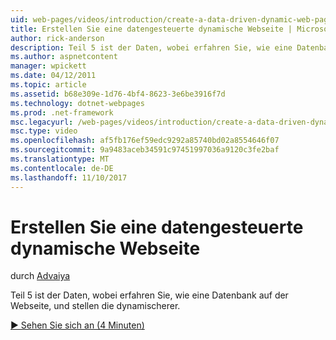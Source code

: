 ```yaml
---
uid: web-pages/videos/introduction/create-a-data-driven-dynamic-web-page
title: Erstellen Sie eine datengesteuerte dynamische Webseite | Microsoft Docs
author: rick-anderson
description: Teil 5 ist der Daten, wobei erfahren Sie, wie eine Datenbank auf der Webseite, und stellen die dynamischerer.
ms.author: aspnetcontent
manager: wpickett
ms.date: 04/12/2011
ms.topic: article
ms.assetid: b68e309e-1d76-4bf4-8623-3e6be3916f7d
ms.technology: dotnet-webpages
ms.prod: .net-framework
msc.legacyurl: /web-pages/videos/introduction/create-a-data-driven-dynamic-web-page
msc.type: video
ms.openlocfilehash: af5fb176ef59edc9292a85740bd02a8554646f07
ms.sourcegitcommit: 9a9483aceb34591c97451997036a9120c3fe2baf
ms.translationtype: MT
ms.contentlocale: de-DE
ms.lasthandoff: 11/10/2017
---
```

<a name="create-a-data-driven-dynamic-web-page"></a>Erstellen Sie eine datengesteuerte dynamische Webseite
====================
durch [Advaiya](https://twitter.com/Advaiyasolns)

Teil 5 ist der Daten, wobei erfahren Sie, wie eine Datenbank auf der Webseite, und stellen die dynamischerer.

[&#9654; Sehen Sie sich an (4 Minuten)](https://channel9.msdn.com/Blogs/ASP-NET-Site-Videos/create-a-data-driven-dynamic-web-page)
